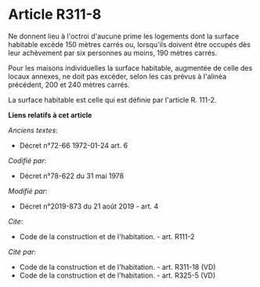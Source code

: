 # Article R311-8

Ne donnent lieu à l'octroi d'aucune prime les logements dont la surface habitable excède 150 mètres carrés ou, lorsqu'ils
doivent être occupés dès leur achèvement par six personnes au moins, 190 mètres carrés. 

Pour les maisons individuelles la surface habitable, augmentée de celle des locaux annexes, ne doit pas excéder, selon les
cas prévus à l'alinéa précédent, 200 et 240 mètres carrés. 

La surface habitable est celle qui est définie par l'article R. 111-2.

**Liens relatifs à cet article**

_Anciens textes_:

  - Décret n°72-66 1972-01-24 art. 6

_Codifié par_:

  - Décret n°78-622 du 31 mai 1978

_Modifié par_:

  - Décret n°2019-873 du 21 août 2019 - art. 4

_Cite_:

  - Code de la construction et de l'habitation. - art. R111-2

_Cité par_:

  - Code de la construction et de l'habitation. - art. R311-18 (VD)
  - Code de la construction et de l'habitation. - art. R325-5 (VD)
